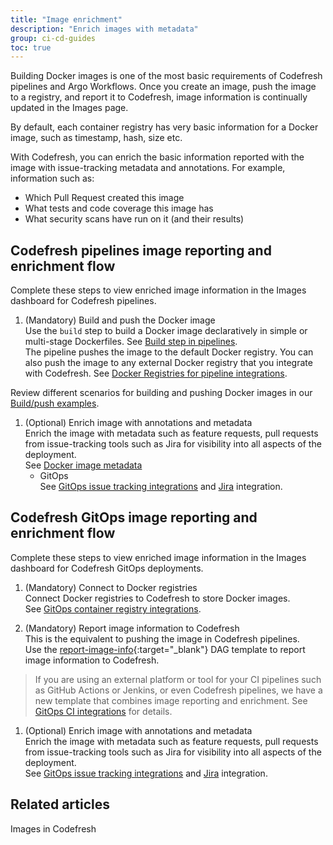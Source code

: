 ```yaml
---
title: "Image enrichment"
description: "Enrich images with metadata"
group: ci-cd-guides
toc: true
---
```


Building Docker images is one of the most basic requirements of Codefresh pipelines and Argo Workflows. 
Once you create an image, push the image to a registry, and report it to Codefresh, image information is continually updated in the Images page. 

By default, each container registry has very basic information for a Docker image, such as timestamp, hash, size etc. 

With Codefresh, you can enrich the basic information reported with the image with issue-tracking metadata and annotations.
For example, information such as:
* Which Pull Request created this image
* What tests and code coverage this image has
* What security scans have run on it (and their results)

## Codefresh pipelines image reporting and enrichment flow 

Complete these steps to view enriched image information in the Images dashboard for Codefresh pipelines.  

1. (Mandatory) Build and push the Docker image  
  Use the `build` step to build a Docker image declaratively in simple or multi-stage Dockerfiles. See [Build step in pipelines]({{site.baseurl}}/docs/pipelines/steps/build/).  
  The pipeline pushes the image to the default Docker registry.
  You can also push the image to any external Docker registry that you integrate with Codefresh. See [Docker Registries for pipeline integrations]({{site.baseurl}}/docs/integrations/docker-registries/).  

  Review different scenarios for building and pushing Docker images in  our [Build/push examples]({{site.baseurl}}/docs/example-catalog/examples/#buildpush-examples).
 
1. (Optional) Enrich image with annotations and metadata  
  Enrich the image with metadata such as feature requests, pull requests from issue-tracking tools such as Jira for visibility into all aspects of the deployment.  
  See [Docker image metadata]({{site.baseurl}}/docs/pipelines/docker-image-metadata/)  
    * GitOps  
      See [GitOps issue tracking integrations]({{site.baseurl}}/docs/gitops-integrations/issue-tracking) and [Jira]({{site.baseurl}}/docs/gitops-integrations/issue-tracking/jira) integration.  


## Codefresh GitOps image reporting and enrichment flow 

Complete these steps to view enriched image information in the Images dashboard for Codefresh GitOps deployments.  
 
1. (Mandatory) Connect to Docker registries  
  Connect Docker registries to Codefresh to store Docker images.  
  See [GitOps container registry integrations]({{site.baseurl}}/docs/gitops-integrations/container-registries).

1. (Mandatory) Report image information to Codefresh  
  This is the equivalent to pushing the image in Codefresh pipelines.  
  Use the [report-image-info](https://github.com/codefresh-io/argo-hub/blob/main/workflows/codefresh-csdp/versions/0.0.6/docs/report-image-info.md){:target="\_blank"} DAG template to report image information to Codefresh. 
  
  > If you are using an external platform or tool for your CI pipelines such as GitHub Actions or Jenkins, or even Codefresh pipelines, we have a new template that combines image reporting and enrichment. See [GitOps CI integrations]({{site.baseurl}}/docs/gitops-integrations/ci-integrations) for details.

1. (Optional) Enrich image with annotations and metadata  
  Enrich the image with metadata such as feature requests, pull requests from issue-tracking tools such as Jira for visibility into all aspects of the deployment.  
  See [GitOps issue tracking integrations]({{site.baseurl}}/docs/gitops-integrations/issue-tracking) and [Jira]({{site.baseurl}}/docs/gitops-integrations/issue-tracking/jira) integration.  

## Related articles
Images in Codefresh